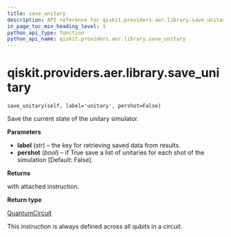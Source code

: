 ```yaml
---
title: save_unitary
description: API reference for qiskit.providers.aer.library.save_unitary
in_page_toc_min_heading_level: 1
python_api_type: function
python_api_name: qiskit.providers.aer.library.save_unitary
---
```


# qiskit.providers.aer.library.save\_unitary

<span id="qiskit.providers.aer.library.save_unitary" />

`save_unitary(self, label='unitary', pershot=False)`

Save the current state of the unitary simulator.

**Parameters**

*   **label** (*str*) – the key for retrieving saved data from results.
*   **pershot** (*bool*) – if True save a list of unitaries for each shot of the simulation \[Default: False].

**Returns**

with attached instruction.

**Return type**

[QuantumCircuit](qiskit.circuit.QuantumCircuit "qiskit.circuit.QuantumCircuit")

<Admonition title="Note" type="note">
  This instruction is always defined across all qubits in a circuit.
</Admonition>

